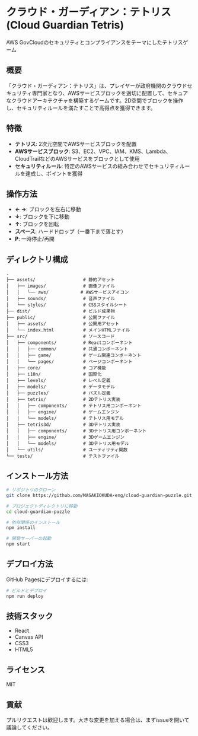 # クラウド・ガーディアン：テトリス (Cloud Guardian Tetris)

AWS GovCloudのセキュリティとコンプライアンスをテーマにしたテトリスゲーム

## 概要

「クラウド・ガーディアン：テトリス」は、プレイヤーが政府機関のクラウドセキュリティ専門家となり、AWSサービスブロックを適切に配置して、セキュアなクラウドアーキテクチャを構築するゲームです。2D空間でブロックを操作し、セキュリティルールを満たすことで高得点を獲得できます。

## 特徴

- **テトリス**: 2次元空間でAWSサービスブロックを配置
- **AWSサービスブロック**: S3、EC2、VPC、IAM、KMS、Lambda、CloudTrailなどのAWSサービスをブロックとして使用
- **セキュリティルール**: 特定のAWSサービスの組み合わせでセキュリティルールを達成し、ポイントを獲得

## 操作方法

- **← →**: ブロックを左右に移動
- **↓**: ブロックを下に移動
- **↑**: ブロックを回転
- **スペース**: ハードドロップ（一番下まで落とす）
- **P**: 一時停止/再開

## ディレクトリ構成

```
.
├── assets/                  # 静的アセット
│   ├── images/              # 画像ファイル
│   │   └── aws/            # AWSサービスアイコン
│   ├── sounds/              # 音声ファイル
│   └── styles/              # CSSスタイルシート
├── dist/                    # ビルド成果物
├── public/                  # 公開ファイル
│   ├── assets/              # 公開用アセット
│   └── index.html           # メインHTMLファイル
├── src/                     # ソースコード
│   ├── components/          # Reactコンポーネント
│   │   ├── common/          # 共通コンポーネント
│   │   ├── game/            # ゲーム関連コンポーネント
│   │   └── pages/           # ページコンポーネント
│   ├── core/                # コア機能
│   ├── i18n/                # 国際化
│   ├── levels/              # レベル定義
│   ├── models/              # データモデル
│   ├── puzzles/             # パズル定義
│   ├── tetris/              # 2Dテトリス実装
│   │   ├── components/      # テトリス用コンポーネント
│   │   ├── engine/          # ゲームエンジン
│   │   └── models/          # テトリス用モデル
│   ├── tetris3d/            # 3Dテトリス実装
│   │   ├── components/      # 3Dテトリス用コンポーネント
│   │   ├── engine/          # 3Dゲームエンジン
│   │   └── models/          # 3Dテトリス用モデル
│   └── utils/               # ユーティリティ関数
└── tests/                   # テストファイル
```

## インストール方法

```bash
# リポジトリのクローン
git clone https://github.com/MASAKIOKUDA-eng/cloud-guardian-puzzle.git

# プロジェクトディレクトリに移動
cd cloud-guardian-puzzle

# 依存関係のインストール
npm install

# 開発サーバーの起動
npm start
```

## デプロイ方法

GitHub Pagesにデプロイするには:

```bash
# ビルドとデプロイ
npm run deploy
```

## 技術スタック

- React
- Canvas API
- CSS3
- HTML5

## ライセンス

MIT

## 貢献

プルリクエストは歓迎します。大きな変更を加える場合は、まずissueを開いて議論してください。
